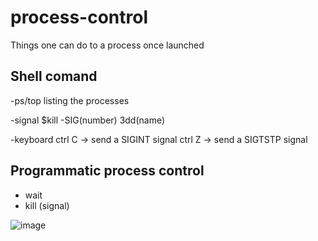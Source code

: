 # process-control

Things one can do to a process once launched

## Shell comand

-ps/top 
listing the processes

-signal 
$kill -SIG(number) 3dd(name)

-keyboard 
ctrl C -> send a SIGINT signal
ctrl Z -> send a SIGTSTP signal

## Programmatic process control
- wait 
- kill (signal)

![image]()


